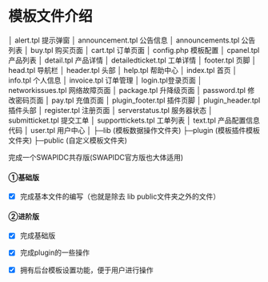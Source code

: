 # 模板文件介绍

│ alert.tpl 提示弹窗
│ announcement.tpl 公告信息
│ announcements.tpl 公告列表
│ buy.tpl 购买页面
│ cart.tpl 订单页面
│ config.php 模板配置
│ cpanel.tpl 产品列表
│ detail.tpl 产品详情
│ detailedticket.tpl 工单详情
│ footer.tpl 页脚
│ head.tpl 导航栏
│ header.tpl 头部
│ help.tpl 帮助中心
│ index.tpl 首页
│ info.tpl 个人信息
│ invoice.tpl 订单管理
│ login.tpl登录页面
│ networkissues.tpl 网络故障页面
│ package.tpl 升降级页面
│ password.tpl 修改密码页面
│ pay.tpl 充值页面
│ plugin_footer.tpl 插件页脚
│ plugin_header.tpl 插件头部
│ register.tpl 注册页面
│ serverstatus.tpl 服务器状态
│ submitticket.tpl 提交工单
│ supporttickets.tpl 工单列表
│ text.tpl 产品配置信息代码
│ user.tpl 用户中心
│
├─lib (模板数据操作文件夹)
├─plugin (模板插件模板文件夹)
├─public (自定义模板文件夹)



完成一个SWAPIDC共存版(SWAPIDC官方版也大体适用)

#### ①基础版

- [x] 完成基本文件的编写（也就是除去 lib public文件夹之外的文件）

#### ②进阶版

- [x] 完成基础版

- [x] 完成plugin的一些操作

- [x] 拥有后台模板设置功能，便于用户进行操作

   

